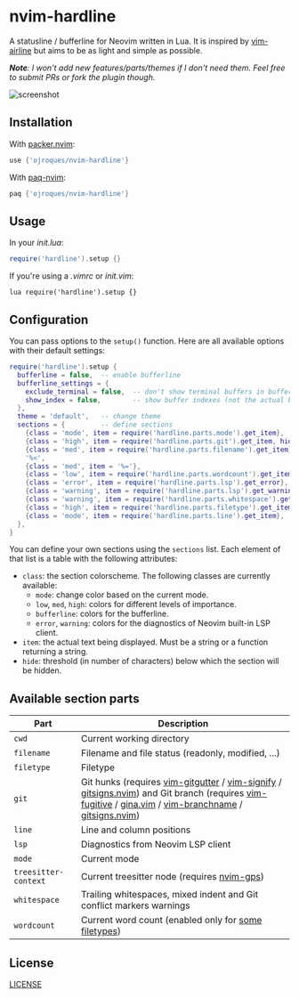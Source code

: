 # nvim-hardline

A statusline / bufferline for Neovim written in Lua. It is inspired by
[vim-airline](https://github.com/vim-airline/vim-airline) but aims to
be as light and simple as possible.

_**Note**: I won't add new features/parts/themes if I don't need them. Feel free
to submit PRs or fork the plugin though._

![screenshot](https://user-images.githubusercontent.com/23409060/188603562-aff6f003-69bc-4bd2-b4c5-83007f338d25.png)

## Installation
With [packer.nvim](https://github.com/wbthomason/packer.nvim):
```lua
use {'ojroques/nvim-hardline'}
```

With [paq-nvim](https://github.com/savq/paq-nvim):
```lua
paq {'ojroques/nvim-hardline'}
```

## Usage
In your *init.lua*:
```lua
require('hardline').setup {}
```

If you're using a *.vimrc* or *init.vim*:
```vim
lua require('hardline').setup {}
```

## Configuration
You can pass options to the `setup()` function. Here are all available options
with their default settings:
```lua
require('hardline').setup {
  bufferline = false,  -- enable bufferline
  bufferline_settings = {
    exclude_terminal = false,  -- don't show terminal buffers in bufferline
    show_index = false,        -- show buffer indexes (not the actual buffer numbers) in bufferline
  },
  theme = 'default',   -- change theme
  sections = {         -- define sections
    {class = 'mode', item = require('hardline.parts.mode').get_item},
    {class = 'high', item = require('hardline.parts.git').get_item, hide = 100},
    {class = 'med', item = require('hardline.parts.filename').get_item},
    '%<',
    {class = 'med', item = '%='},
    {class = 'low', item = require('hardline.parts.wordcount').get_item, hide = 100},
    {class = 'error', item = require('hardline.parts.lsp').get_error},
    {class = 'warning', item = require('hardline.parts.lsp').get_warning},
    {class = 'warning', item = require('hardline.parts.whitespace').get_item},
    {class = 'high', item = require('hardline.parts.filetype').get_item, hide = 60},
    {class = 'mode', item = require('hardline.parts.line').get_item},
  },
}
```

You can define your own sections using the `sections` list. Each element of
that list is a table with the following attributes:
* `class`: the section colorscheme. The following classes are currently
  available:
  * `mode`: change color based on the current mode.
  * `low`, `med`, `high`: colors for different levels of importance.
  * `bufferline`: colors for the bufferline.
  * `error`, `warning`: colors for the diagnostics of Neovim built-in LSP
    client.
* `item`: the actual text being displayed. Must be a string or a function
  returning a string.
* `hide`: threshold (in number of characters) below which the section will be
  hidden.

## Available section parts
| Part | Description |
|------|-------------|
| `cwd` | Current working directory |
| `filename` | Filename and file status (readonly, modified, ...) |
| `filetype` | Filetype |
| `git` | Git hunks (requires [vim-gitgutter](https://github.com/airblade/vim-gitgutter) / [vim-signify](https://github.com/mhinz/vim-signify) / [gitsigns.nvim](https://github.com/lewis6991/gitsigns.nvim)) and Git branch (requires [vim-fugitive](https://github.com/tpope/vim-fugitive) / [gina.vim](https://github.com/lambdalisue/gina.vim) / [vim-branchname](https://github.com/itchyny/vim-gitbranch) / [gitsigns.nvim](https://github.com/lewis6991/gitsigns.nvim)) |
| `line` | Line and column positions |
| `lsp` | Diagnostics from Neovim LSP client |
| `mode` | Current mode |
| `treesitter-context` | Current treesitter node (requires [nvim-gps](https://github.com/SmiteshP/nvim-gps)) |
| `whitespace` | Trailing whitespaces, mixed indent and Git conflict markers warnings |
| `wordcount` | Current word count (enabled only for [some filetypes](https://github.com/ojroques/nvim-hardline/blob/5fc738bb7991f7d7890be14e7a74a50e21f0bd81/lua/hardline/parts/wordcount.lua#L8-L19)) |

## License
[LICENSE](./LICENSE)
